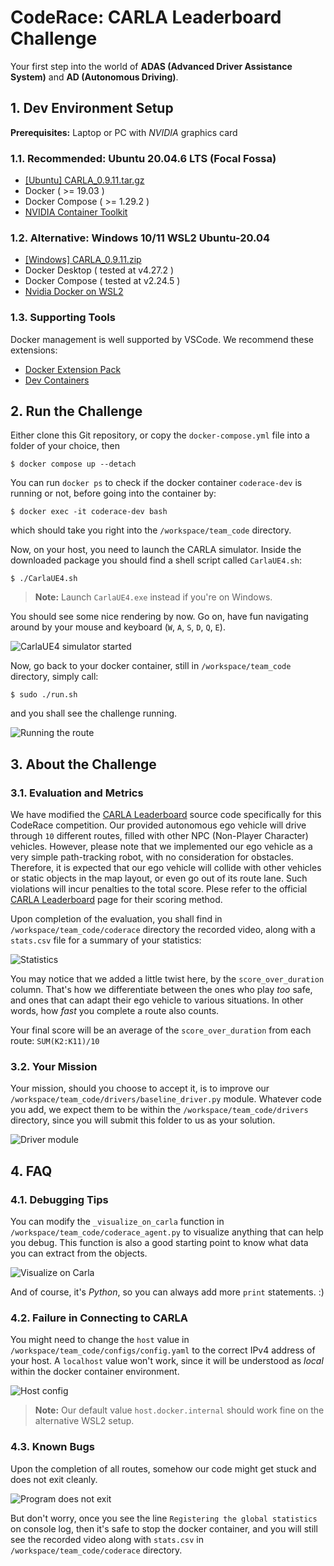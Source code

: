 # CodeRace: CARLA Leaderboard Challenge

Your first step into the world of **ADAS (Advanced Driver Assistance System)** and **AD (Autonomous Driving)**.

## 1. Dev Environment Setup

**Prerequisites:** Laptop or PC with *NVIDIA* graphics card

### 1.1. Recommended: Ubuntu 20.04.6 LTS (Focal Fossa)
- [[Ubuntu] CARLA_0.9.11.tar.gz](https://carla-releases.s3.us-east-005.backblazeb2.com/Linux/CARLA_0.9.11.tar.gz)
- Docker ( >= 19.03 )
- Docker Compose ( >= 1.29.2 )
- [NVIDIA Container Toolkit](https://docs.nvidia.com/datacenter/cloud-native/container-toolkit/1.8.1/install-guide.html)

### 1.2. Alternative: Windows 10/11 WSL2 Ubuntu-20.04
- [[Windows] CARLA_0.9.11.zip](https://carla-releases.s3.us-east-005.backblazeb2.com/Windows/CARLA_0.9.11.zip)
- Docker Desktop ( tested at v4.27.2 )
- Docker Compose ( tested at v2.24.5 )
- [Nvidia Docker on WSL2](https://medium.com/htc-research-engineering-blog/nvidia-docker-on-wsl2-f891dfe34ab)

### 1.3. Supporting Tools

Docker management is well supported by VSCode. We recommend these extensions:
- [Docker Extension Pack](https://marketplace.visualstudio.com/items?itemName=formulahendry.docker-extension-pack)
- [Dev Containers](https://marketplace.visualstudio.com/items?itemName=ms-vscode-remote.remote-containers)

## 2. Run the Challenge

Either clone this Git repository, or copy the `docker-compose.yml` file into a folder of your choice, then

```
$ docker compose up --detach
```

You can run `docker ps` to check if the docker container `coderace-dev` is running or not, before going into the container by:

```
$ docker exec -it coderace-dev bash
```

which should take you right into the `/workspace/team_code` directory.

Now, on your host, you need to launch the CARLA simulator. Inside the downloaded package you should find a shell script called `CarlaUE4.sh`:

```
$ ./CarlaUE4.sh
```

> **Note:** Launch `CarlaUE4.exe` instead if you're on Windows.

You should see some nice rendering by now. Go on, have fun navigating around by your mouse and keyboard (`W`, `A`, `S`, `D`, `Q`, `E`).

![CarlaUE4 simulator started](./doc/images/carla_started.png)

Now, go back to your docker container, still in `/workspace/team_code` directory, simply call:

```
$ sudo ./run.sh
```

and you shall see the challenge running.

![Running the route](./doc/images/running_the_route.png)

## 3. About the Challenge

### 3.1. Evaluation and Metrics

We have modified the [CARLA Leaderboard](https://github.com/carla-simulator/leaderboard) source code specifically for this CodeRace competition. Our provided autonomous ego vehicle will drive through `10` different routes, filled with other NPC (Non-Player Character) vehicles. However, please note that we implemented our ego vehicle as a very simple path-tracking robot, with no consideration for obstacles. Therefore, it is expected that our ego vehicle will collide with other vehicles or static objects in the map layout, or even go out of its route lane. Such violations will incur penalties to the total score. Plese refer to the official [CARLA Leaderboard](https://leaderboard.carla.org/#evaluation-and-metrics) page for their scoring method.

Upon completion of the evaluation, you shall find in `/workspace/team_code/coderace` directory the recorded video, along with a `stats.csv` file for a summary of your statistics:

![Statistics](./doc/images/stats.png)

You may notice that we added a little twist here, by the `score_over_duration` column. That's how we differentiate between the ones who play *too* safe, and ones that can adapt their ego vehicle to various situations. In other words, how *fast* you complete a route also counts.

Your final score will be an average of the `score_over_duration` from each route: `SUM(K2:K11)/10`

### 3.2. Your Mission

Your mission, should you choose to accept it, is to improve our `/workspace/team_code/drivers/baseline_driver.py` module. Whatever code you add, we expect them to be within the `/workspace/team_code/drivers` directory, since you will submit this folder to us as your solution.

![Driver module](./doc/images/baseline_driver.png)

## 4. FAQ

### 4.1. Debugging Tips

You can modify the `_visualize_on_carla` function in `/workspace/team_code/coderace_agent.py` to visualize anything that can help you debug. This function is also a good starting point to know what data you can extract from the objects.

![Visualize on Carla](./doc/images/visualize_on_carla.png)

And of course, it's *Python*, so you can always add more `print` statements. :)

### 4.2. Failure in Connecting to CARLA

You might need to change the `host` value in `/workspace/team_code/configs/config.yaml` to the correct IPv4 address of your host. A `localhost` value won't work, since it will be understood as *local* within the docker container environment.

![Host config](./doc/images/config_host.png)

> **Note:** Our default value `host.docker.internal` should work fine on the alternative WSL2 setup.

### 4.3. Known Bugs

Upon the completion of all routes, somehow our code might get stuck and does not exit cleanly.

![Program does not exit](./doc/images/not_exiting.png)

But don't worry, once you see the line `Registering the global statistics` on console log, then it's safe to stop the docker container, and you will still see the recorded video along with `stats.csv` in `/workspace/team_code/coderace` directory.